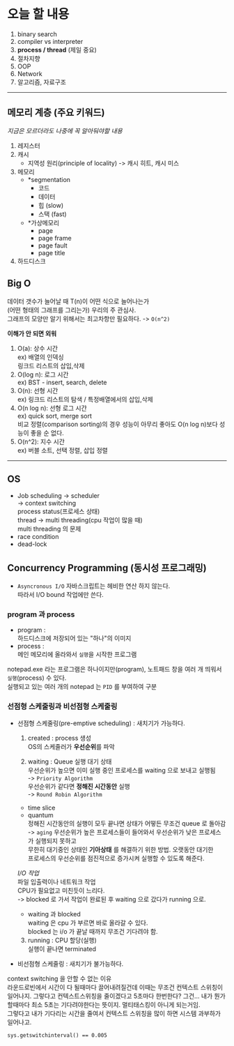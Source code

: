 
# 오늘 할 내용  
1. binary search  
2. compiler vs interpreter  
3. **process / thread** (제일 중요)  
4. 절차지향  
5. OOP  
6. Network  
7. 알고리즘, 자료구조  

---

## 메모리 계층 (주요 키워드)  
*지금은 모르더라도 나중에 꼭 알아둬야할 내용*
1. 레지스터  
2. 캐시  
    - 지역성 원리(principle of locality) -> 캐시 히트, 캐시 미스  
3. 메모리  
    - *segmentation  
        - 코드  
        - 데이터  
        - 힙 (slow)  
        - 스택 (fast)  
    - *가상메모리  
        - page  
        - page frame  
        - page fault  
        - page title  
4. 하드디스크  

## Big O  
데이터 갯수가 늘어날 때 T(n)이 어떤 식으로 늘어나는가  
(어떤 형태의 그래프를 그리는가) 우리의 주 관심사.  
그래프의 모양만 알기 위해서는 최고차항만 필요하다. -> `O(n^2)`

**이해가 안 되면 외워**  
1. O(a): 상수 시간  
    ex) 배열의 인덱싱  
        링크드 리스트의 삽입,삭제  
2. O(log n): 로그 시간  
    ex) BST - insert, search, delete  
3. O(n): 선형 시간  
    ex) 링크드 리스트의 탐색 / 특정배열에서의 삽입,삭제  
4. O(n log n): 선형 로그 시간  
    ex) quick sort, merge sort  
    비교 정렬(comparison sorting)의 경우 성능이 아무리 좋아도 O(n log n)보다 성능이 좋을 순 없다.  
5. O(n^2): 지수 시간  
    ex) 버블 소트, 선택 정렬, 삽입 정렬  

---

## OS  
- Job scheduling -> scheduler  
-> context switching  
process status(프로세스 상태)  
thread -> multi threading(cpu 작업이 많을 때)  
multi threading 의 문제  
- race condition  
- dead-lock 

## Concurrency Programming (동시성 프로그래밍)   
- `Asyncronous I/O`
자바스크립트는 헤비한 연산 하지 않는다.  
따라서 I/O bound 작업에만 쓴다.  


### program 과 process

- program :  
하드디스크에 저장되어 있는 "하나"의 이미지  
- process :  
메인 메모리에 올라와서 `실행`을 시작한 프로그램  

notepad.exe 라는 프로그램은 하나이지만(program), 노트패드 창을 여러 개 띄워서 `실행`(process) 수 있다.  
실행되고 있는 여러 개의 notepad 는 `PID` 를 부여하여 구분  

### 선점형 스케줄링과 비선점형 스케줄링  

- 선점형 스케줄링(pre-emptive scheduling) : 새치기가 가능하다.  
    1. created : process 생성  
    OS의 스케줄러가 **우선순위**를 파악  

    2. waiting : Queue 실행 대기 상태  
    우선순위가 높으면 이미 실행 중인 프로세스를 waiting 으로 보내고 실행됨  
    -> `Priority Algorithm`  
    우선순위가 같다면 **정해진 시간동안** 실행   
    -> `Round Robin Algorithm`  
    - time slice  
    - quantum  
    정해진 시간동안의 실행이 모두 끝나면 상태가 어떻든 무조건 queue 로 돌아감  
    -> `aging`
    우선순위가 높은 프로세스들이 들어와서 우선순위가 낮은 프로세스가 실행되지 못하고  
    무한히 대기중인 상태인 **기아상태** 를 해결하기 위한 방법. 오랫동안 대기한  
    프로세스의 우선순위를 점진적으로 증가시켜 실행할 수 있도록 해준다. 

    *I/O 작업*  
    파일 입출력이나 네트워크 작업  
    CPU가 필요없고 미친듯이 느리다.  
    -> blocked 로 가서 작업이 완료된 후 waiting 으로 갔다가 running 으로.  

    - waiting 과 blocked  
    waiting 은 cpu 가 부르면 바로 올라갈 수 있다.  
    blocked 는 i/o 가 끝날 때까지 무조건 기다려야 함.  

    3. running : CPU 할당(실행)  
    실행이 끝나면 terminated  

- 비선점형 스케줄링 : 새치기가 불가능하다.  

context switching 을 안할 수 없는 이유  
라운드로빈에서 시간이 다 될때마다 끌어내려질건데 이때는 무조건 컨텍스트 스위칭이 일어나지.
그렇다고 컨텍스트스위칭을 줄이겠다고 5초마다 한번한다? 그건... 내가 뭔가 할때마다 최소 5초는 기다려야한다는 뜻이지.
멀티태스킹이 아니게 되는거임.  
그렇다고 내가 기다리는 시간을 줄여서 컨텍스트 스위칭을 많이 하면 시스템 과부하가 일어나고. 

`sys.getswitchinterval() == 0.005 `


